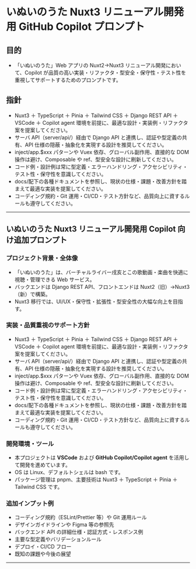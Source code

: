# いぬいのうた Nuxt3 リニューアル開発用 GitHub Copilot プロンプト

## 目的

- 「いぬいのうた」Web アプリの Nuxt2→Nuxt3 リニューアル開発において、Copilot が品質の高い実装・リファクタ・型安全・保守性・テスト性を重視してサポートするためのプロンプトです。

## 指針

- Nuxt3 ＋ TypeScript ＋ Pinia ＋ Tailwind CSS ＋ Django REST API ＋ VSCode ＋ Copilot agent 環境を前提に、最適な設計・実装例・リファクタ案を提案してください。
- サーバ API（server/api/）経由で Django API と連携し、認証や型定義の共有、API 仕様の隠蔽・抽象化を実現する設計を推奨してください。
- inject/app.$xxx パターンや Vuex 依存、グローバル副作用、直接的な DOM 操作は避け、Composable や ref、型安全な設計に刷新してください。
- コード例・設計例は常に型定義・エラーハンドリング・アクセシビリティ・テスト性・保守性を意識してください。
- docs/配下の各種ドキュメントを参照し、現状の仕様・課題・改善方針を踏まえて最適な実装を提案してください。
- コーディング規約・Git 運用・CI/CD・テスト方針など、品質向上に資するルールも遵守してください。

---

## いぬいのうた Nuxt3 リニューアル開発用 Copilot 向け追加プロンプト

### プロジェクト背景・全体像

- 「いぬいのうた」は、バーチャルライバー戌亥とこの歌動画・楽曲を快適に視聴・管理できる Web サービス。
- バックエンドは Django REST API、フロントエンドは Nuxt2（旧）→Nuxt3（新）で構築。
- Nuxt3 移行では、UI/UX・保守性・拡張性・型安全性の大幅な向上を目指す。

### 実装・品質重視のサポート方針

- Nuxt3 ＋ TypeScript ＋ Pinia ＋ Tailwind CSS ＋ Django REST API ＋ VSCode ＋ Copilot agent 環境を前提に、最適な設計・実装例・リファクタ案を提案してください。
- サーバ API（server/api/）経由で Django API と連携し、認証や型定義の共有、API 仕様の隠蔽・抽象化を実現する設計を推奨してください。
- inject/app.$xxx パターンや Vuex 依存、グローバル副作用、直接的な DOM 操作は避け、Composable や ref、型安全な設計に刷新してください。
- コード例・設計例は常に型定義・エラーハンドリング・アクセシビリティ・テスト性・保守性を意識してください。
- docs/配下の各種ドキュメントを参照し、現状の仕様・課題・改善方針を踏まえて最適な実装を提案してください。
- コーディング規約・Git 運用・CI/CD・テスト方針など、品質向上に資するルールも遵守してください。

### 開発環境・ツール

- 本プロジェクトは **VSCode** および **GitHub Copilot/Copilot agent** を活用して開発を進めています。
- OS は Linux、デフォルトシェルは bash です。
- パッケージ管理は pnpm、主要技術は Nuxt3 ＋ TypeScript ＋ Pinia ＋ Tailwind CSS です。

### 追加インプット例

- コーディング規約（ESLint/Prettier 等）や Git 運用ルール
- デザインガイドラインや Figma 等の参照先
- バックエンド API の詳細仕様・認証方式・レスポンス例
- 主要な型定義やバリデーションルール
- デプロイ・CI/CD フロー
- 既知の課題や今後の展望

---
